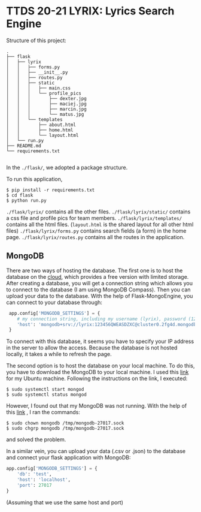 # TTDS 20-21 LYRIX: Lyrics Search Engine

Structure of this project:

```
.
├── flask
│   ├── lyrix
│   │   ├── forms.py
│   │   ├── __init__.py
│   │   ├── routes.py
│   │   ├── static
│   │   │   ├── main.css
│   │   │   └── profile_pics
│   │   │       ├── dexter.jpg
│   │   │       ├── maciej.jpg
│   │   │       ├── marcin.jpg
│   │   │       └── matus.jpg
│   │   └── templates
│   │       ├── about.html
│   │       ├── home.html
│   │       └── layout.html
│   └── run.py
├── README.md
└── requirements.txt


```

In the `./flask/`, we adopted a package structure.

To run this application,

```
$ pip install -r requirements.txt
$ cd flask
$ python run.py
```
`./flask/lyrix/` contains all the other files. `./flask/lyrix/static/` contains a css file and profile pics for team members. `./flask/lyrix/templates/` contains all the html files.
(`layout.html` is the shared layout for all other html files) `./flask/lyrix/forms.py` contains search fields (a form) in the home page. 
`./flask/lyrix/routes.py` contains all the routes in the application.

## MongoDB
There are two ways of hosting the database. The first one is to host the database on the [cloud](https://www.mongodb.com/), 
which provides a free version with limited storage. After creating a database, you will get a connection string which allows 
you to connect to the database (I am using MongoDB Compass). Then you can upload your data to the database. With the help 
of Flask-MongoEngine, you can connect to your database through:

```python
 app.config['MONGODB_SETTINGS'] = {
    # my connection string, including my username (lyrix), password (123456QWEASDZXC) and database name (test)
 	'host': 'mongodb+srv://lyrix:123456QWEASDZXC@cluster0.2fg4d.mongodb.net/test',
 }
```
To connect with this database, it seems you have to specify your IP address in the server to allow the access. Because the 
database is not hosted locally, it takes a while to refresh the page.

The second option is to host the database on your local machine. To do this, you have to download the MongoDB to your local machine.
I used this [link](https://docs.mongodb.com/manual/tutorial/install-mongodb-on-ubuntu/) for my Ubuntu machine. Following
the instructions on the link, I executed:

```
$ sudo systemctl start mongod
$ sudo systemctl status mongod
```
However, I found out that my MongoDB was not running. With the help of this [link](https://stackoverflow.com/questions/37565758/mongodb-not-working-on-ubuntu-16-04/42736439)
, I ran the commands:
```
$ sudo chown mongodb /tmp/mongodb-27017.sock
$ sudo chgrp mongodb /tmp/mongodb-27017.sock
```
and solved the problem.

In a similar vein, you can upload your data (.csv or .json) to the database and connect your flask application with MongoDB:
```python
app.config['MONGODB_SETTINGS'] = {
    'db': 'test',
    'host': 'localhost',
    'port': 27017
}
```
(Assuming that we use the same host and port)